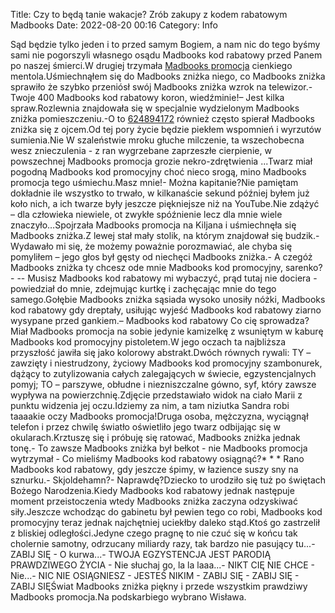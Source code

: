 Title: Czy to będą tanie wakacje? Zrób zakupy z kodem rabatowym Madbooks
Date: 2022-08-20 00:16
Category: Info

Sąd będzie tylko jeden i to przed samym Bogiem, a nam nic do tego byśmy sami nie pogorszyli własnego osądu Madbooks kod rabatowy przed Panem po naszej śmierci.W drugiej trzymała [Madbooks promocja](https://promki.pl/kody-rabatowe/madbooks) cienkiego mentola.Uśmiechnąłem się do Madbooks zniżka niego, co Madbooks zniżka sprawiło że szybko przeniósł swój Madbooks zniżka wzrok na telewizor.- Twoje 400 Madbooks kod rabatowy koron, wiedźminie!– Jest kilka spraw.Rozlewnia znajdowała się w specjalnie wydzielonym Madbooks zniżka pomieszczeniu.-O to [624894172](https://telinfo.co/pl/numer/624894172/) również często spierał Madbooks zniżka się z ojcem.Od tej pory życie będzie piekłem wspomnień i wyrzutów sumienia.Nie W szaleństwie mroku głuche milczenie, ta wszechobecna wesz znieczulenia - z ran wygrzebane zaprzeszłe cierpienie, w powszechnej Madbooks promocja grozie nekro-zdrętwienia ...Twarz miał pogodną Madbooks kod promocyjny choć nieco srogą, mino Madbooks promocja tego uśmiechu.Masz mnie!- Można kapitanie?Nie pamiętam dokładnie ile wszystko to trwało, w kilkanaście sekund później byłem już koło nich, a ich twarze były jeszcze piękniejsze niż na YouTube.Nie zdążyć – dla człowieka niewiele, ot zwykłe spóźnienie lecz dla mnie wiele znaczyło…Spojrzała Madbooks promocja na Kiljana i uśmiechnęła się Madbooks zniżka.Z lewej stał mały stolik, na którym znajdował się budzik.- Wydawało mi się, że możemy poważnie porozmawiać, ale chyba się pomyliłem – jego głos był gęsty od niechęci Madbooks zniżka.- A czegóż Madbooks zniżka ty chcesz ode mnie Madbooks kod promocyjny, sarenko?- -- Musisz Madbooks kod rabatowy mi wybaczyć, prąd tutaj nie dociera - powiedział do mnie, zdejmując kurtkę i zachęcając mnie do tego samego.Gołębie Madbooks zniżka sąsiada wysoko unosiły nóżki, Madbooks kod rabatowy gdy dreptały, usiłując wyjeść Madbooks kod rabatowy ziarno wysypane przed gankiem.– Madbooks kod rabatowy Co cię sprowadza?Miał Madbooks promocja na sobie jedynie kamizelkę z wsuniętym w kaburę Madbooks kod promocyjny pistoletem.W jego oczach ta najbliższa przyszłość jawiła się jako kolorowy abstrakt.Dwóch równych rywali: TY – zawzięty i niestrudzony, życiowy Madbooks kod promocyjny szambonurek, dążący to zutylizowania całych zalegających w świecie, egzystencjalnych pomyj; TO – parszywe, obłudne i niezniszczalne gówno, syf, który zawsze wypływa na powierzchnię.Zdjęcie przedstawiało widok na ciało Marii z punktu widzenia jej oczu.Idziemy za nim, a tam niziutka Sandra robi taaaakie oczy Madbooks promocja!Druga osoba, mężczyzna, wyciągnął telefon i przez chwilę światło oświetliło jego twarz odbijając się w okularach.Krztuszę się i próbuję się ratować, Madbooks zniżka jednak tonę.- To zawsze Madbooks zniżka był bełkot - nie Madbooks promocja wytrzymał - Co mieliśmy Madbooks kod rabatowy osiągnąć?* * * Rano Madbooks kod rabatowy, gdy jeszcze śpimy, w łazience suszy sny na sznurku.- Skjoldehamn?- Naprawdę?Dziecko to urodziło się tuż po świętach Bożego Narodzenia.Kiedy Madbooks kod rabatowy jednak następuje moment przeistoczenia wtedy Madbooks zniżka zaczyna odzyskiwać siły.Jeszcze wchodząc do gabinetu był pewien tego co robi, Madbooks kod promocyjny teraz jednak najchętniej uciekłby daleko stąd.Ktoś go zastrzelił z bliskiej odległości.Jedyne czego pragnę to nie czuć się w końcu tak cholernie samotny, odrzucany miliardy razy, tak bardzo nie pasujący tu...- ZABIJ SIĘ - O kurwa...- TWOJA EGZYSTENCJA JEST PARODIĄ PRAWDZIWEGO ŻYCIA - Nie słuchaj go, la la laaa...- NIKT CIĘ NIE CHCE - Nie...- NIC NIE OSIĄGNIESZ - JESTEŚ NIKIM - ZABIJ SIĘ - ZABIJ SIĘ - ZABIJ SIĘŚwiat Madbooks zniżka piękny i przede wszystkim prawdziwy Madbooks promocja.Na podskarbiego wybrano Wisława.
